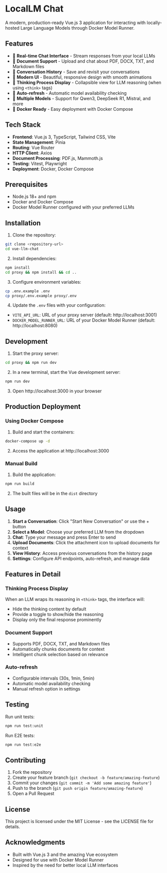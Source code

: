 # LocalLM Chat

A modern, production-ready Vue.js 3 application for interacting with locally-hosted Large Language Models through Docker Model Runner.

## Features

- 🚀 **Real-time Chat Interface** - Stream responses from your local LLMs
- 📄 **Document Support** - Upload and chat about PDF, DOCX, TXT, and Markdown files
- 💾 **Conversation History** - Save and revisit your conversations
- 🎨 **Modern UI** - Beautiful, responsive design with smooth animations
- 🧠 **Thinking Process Display** - Collapsible view for LLM reasoning (when using `<think>` tags)
- 🔄 **Auto-refresh** - Automatic model availability checking
- 🎯 **Multiple Models** - Support for Qwen3, DeepSeek R1, Mistral, and more
- 🐳 **Docker Ready** - Easy deployment with Docker Compose

## Tech Stack

- **Frontend**: Vue.js 3, TypeScript, Tailwind CSS, Vite
- **State Management**: Pinia
- **Routing**: Vue Router
- **HTTP Client**: Axios
- **Document Processing**: PDF.js, Mammoth.js
- **Testing**: Vitest, Playwright
- **Deployment**: Docker, Docker Compose

## Prerequisites

- Node.js 18+ and npm
- Docker and Docker Compose
- Docker Model Runner configured with your preferred LLMs

## Installation

1. Clone the repository:
```bash
git clone <repository-url>
cd vue-llm-chat
```

2. Install dependencies:
```bash
npm install
cd proxy && npm install && cd ..
```

3. Configure environment variables:
```bash
cp .env.example .env
cp proxy/.env.example proxy/.env
```

4. Update the `.env` files with your configuration:
- `VITE_API_URL`: URL of your proxy server (default: http://localhost:3001)
- `DOCKER_MODEL_RUNNER_URL`: URL of your Docker Model Runner (default: http://localhost:8080)

## Development

1. Start the proxy server:
```bash
cd proxy && npm run dev
```

2. In a new terminal, start the Vue development server:
```bash
npm run dev
```

3. Open http://localhost:3000 in your browser

## Production Deployment

### Using Docker Compose

1. Build and start the containers:
```bash
docker-compose up -d
```

2. Access the application at http://localhost:3000

### Manual Build

1. Build the application:
```bash
npm run build
```

2. The built files will be in the `dist` directory

## Usage

1. **Start a Conversation**: Click "Start New Conversation" or use the + button
2. **Select a Model**: Choose your preferred LLM from the dropdown
3. **Chat**: Type your message and press Enter to send
4. **Upload Documents**: Click the attachment icon to upload documents for context
5. **View History**: Access previous conversations from the history page
6. **Settings**: Configure API endpoints, auto-refresh, and manage data

## Features in Detail

### Thinking Process Display
When an LLM wraps its reasoning in `<think>` tags, the interface will:
- Hide the thinking content by default
- Provide a toggle to show/hide the reasoning
- Display only the final response prominently

### Document Support
- Supports PDF, DOCX, TXT, and Markdown files
- Automatically chunks documents for context
- Intelligent chunk selection based on relevance

### Auto-refresh
- Configurable intervals (30s, 1min, 5min)
- Automatic model availability checking
- Manual refresh option in settings

## Testing

Run unit tests:
```bash
npm run test:unit
```

Run E2E tests:
```bash
npm run test:e2e
```

## Contributing

1. Fork the repository
2. Create your feature branch (`git checkout -b feature/amazing-feature`)
3. Commit your changes (`git commit -m 'Add some amazing feature'`)
4. Push to the branch (`git push origin feature/amazing-feature`)
5. Open a Pull Request

## License

This project is licensed under the MIT License - see the LICENSE file for details.

## Acknowledgments

- Built with Vue.js 3 and the amazing Vue ecosystem
- Designed for use with Docker Model Runner
- Inspired by the need for better local LLM interfaces

